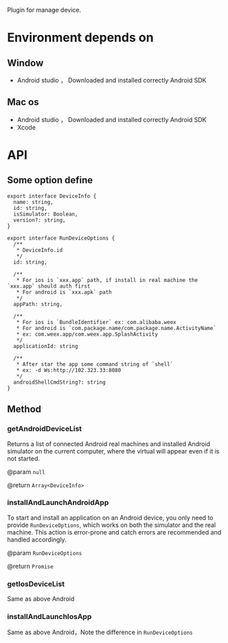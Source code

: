 Plugin for manage device.

# Environment depends on

## Window

* Android studio ， Downloaded and installed correctly Android SDK

## Mac os

- Android studio ， Downloaded and installed correctly Android SDK
- Xcode

# API

## Some option define

```tsx
export interface DeviceInfo {
  name: string,
  id: string,
  isSimulator: Boolean,
  version?: string,
}

export interface RunDeviceOptions {
  /**
   * DeviceInfo.id
   */
  id: string,

  /**
   * For ios is `xxx.app` path, if install in real machine the `xxx.app` should auth first
   * For android is `xxx.apk` path
   */
  appPath: string,

  /**
   * For ios is `BundleIdentifier` ex: com.alibaba.weex
   * For android is `com.package.name/com.package.name.ActivityName`
   * ex: com.weex.app/com.weex.app.SplashActivity
   */
  applicationId: string

  /**
   * After star the app some command string of `shell`
   * ex: -d Ws:http://102.323.33:8080
   */
  androidShellCmdString?: string
}
```

## Method

### getAndroidDeviceList

Returns a list of connected Android real machines and installed Android simulator on the current computer, where the virtual will appear even if it is not started.

@param `null`

@return `Array<DeviceInfo>`

### installAndLaunchAndroidApp

To start and install an application on an Android device, you only need to provide `RunDeviceOptions`, which works on both the simulator and the real machine. This action is error-prone and catch errors are recommended and handled accordingly.

@param `RunDeviceOptions`

@return `Promise`

### getIosDeviceList

Same as above Android

### installAndLaunchIosApp

Same as above Android，Note the difference in `RunDeviceOptions`



